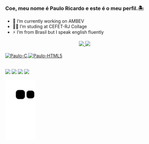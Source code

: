 ### Coe, meu nome é Paulo Ricardo e este é o meu perfil.🏝️

- 🍺 I’m currently working on AMBEV
- 🧑‍🎓 I’m studing at CEFET-RJ Collage
- ⚡ I’m from Brasil but I speak english fluently

<div align="center">
  <a href="https://github.com/itpaulin">
  <img height="180em" src="https://github-readme-stats.vercel.app/api?username=itpaulin&show_icons=true&theme=cobalt&include_all_commits=true&count_private=true"/>
  <img height="180em" src="https://github-readme-stats.vercel.app/api/top-langs/?username=itpaulin&layout=compact&langs_count=7&theme=cobalt"/>
</div>
  
  <div style="display: inline_block"><br>
  <img align="center" alt="Paulo-C" height="30" width="40" src="https://cdn.jsdelivr.net/gh/devicons/devicon/icons/c/c-original.svg" />
  <img align="center" alt="Paulo-HTML5" height="30" width="40" src="https://cdn.jsdelivr.net/gh/devicons/devicon/icons/html5/html5-plain-wordmark.svg" />
  <div>
    <br>
    <br>
 <div> 
  <a href="https://instagram.com/itpaulin" target="_blank"><img src="https://img.shields.io/badge/-Instagram-%23E4405F?style=for-the-badge&logo=instagram&logoColor=white" target="_blank"></a>
 <a href="https://wa.me/+5522988055447" target="_blank"><img src="https://img.shields.io/badge/WhatsApp-25D366?style=for-the-badge&logo=whatsapp&logoColor=white" target="_blank"></a> 
  <a href = "mailto:prmaltaleal@gmail.com"><img src="https://img.shields.io/badge/-Gmail-%23333?style=for-the-badge&logo=gmail&logoColor=white" target="_blank"></a>
  <a href="https://www.linkedin.com/in/paulor-23/" target="_blank"><img src="https://img.shields.io/badge/-LinkedIn-%230077B5?style=for-the-badge&logo=linkedin&logoColor=white" target="_blank"></a>
 
  ![Snake animation](https://github.com/rafaballerini/rafaballerini/blob/output/github-contribution-grid-snake.svg)
 
</div>
